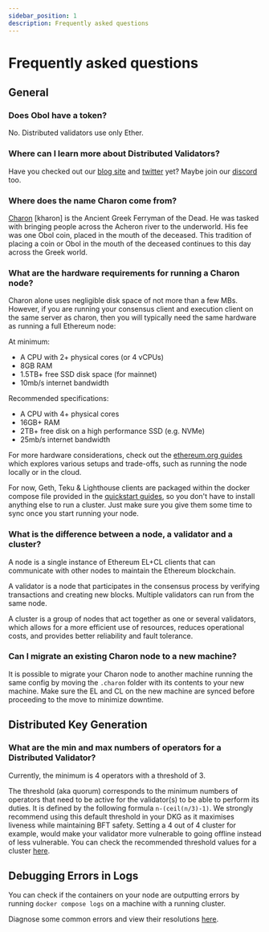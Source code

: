 ```yaml
---
sidebar_position: 1
description: Frequently asked questions
---
```


# Frequently asked questions

## General

### Does Obol have a token?

No. Distributed validators use only Ether.

### Where can I learn more about Distributed Validators?

Have you checked out our [blog site](https://blog.obol.tech) and [twitter](https://twitter.com/ObolNetwork) yet? Maybe join our [discord](https://discord.gg/n6ebKsX46w) too.

### Where does the name Charon come from?

[Charon](https://www.theoi.com/Khthonios/Kharon.html) \[kharon] is the Ancient Greek Ferryman of the Dead. He was tasked with bringing people across the Acheron river to the underworld. His fee was one Obol coin, placed in the mouth of the deceased. This tradition of placing a coin or Obol in the mouth of the deceased continues to this day across the Greek world.

### What are the hardware requirements for running a Charon node?

Charon alone uses negligible disk space of not more than a few MBs. However, if you are running your consensus client and execution client on the same server as charon, then you will typically need the same hardware as running a full Ethereum node:

At minimum:

* A CPU with 2+ physical cores (or 4 vCPUs)
* 8GB RAM
* 1.5TB+ free SSD disk space (for mainnet)
* 10mb/s internet bandwidth

Recommended specifications:

* A CPU with 4+ physical cores
* 16GB+ RAM
* 2TB+ free disk on a high performance SSD (e.g. NVMe)
* 25mb/s internet bandwidth

For more hardware considerations, check out the [ethereum.org guides](https://ethereum.org/en/developers/docs/nodes-and-clients/run-a-node/#environment-and-hardware) which explores various setups and trade-offs, such as running the node locally or in the cloud.

For now, Geth, Teku & Lighthouse clients are packaged within the docker compose file provided in the [quickstart guides](https://github.com/ObolNetwork/obol-docs/blob/main/versioned_docs/version-v0.17.0/int/quickstart/group/README.md), so you don't have to install anything else to run a cluster. Just make sure you give them some time to sync once you start running your node.

### What is the difference between a node, a validator and a cluster?

A node is a single instance of Ethereum EL+CL clients that can communicate with other nodes to maintain the Ethereum blockchain.

A validator is a node that participates in the consensus process by verifying transactions and creating new blocks. Multiple validators can run from the same node.

A cluster is a group of nodes that act together as one or several validators, which allows for a more efficient use of resources, reduces operational costs, and provides better reliability and fault tolerance.

### Can I migrate an existing Charon node to a new machine?

It is possible to migrate your Charon node to another machine running the same config by moving the `.charon` folder with its contents to your new machine. Make sure the EL and CL on the new machine are synced before proceeding to the move to minimize downtime.

## Distributed Key Generation

### What are the min and max numbers of operators for a Distributed Validator?

Currently, the minimum is 4 operators with a threshold of 3.

The threshold (aka quorum) corresponds to the minimum numbers of operators that need to be active for the validator(s) to be able to perform its duties. It is defined by the following formula `n-(ceil(n/3)-1)`. We strongly recommend using this default threshold in your DKG as it maximises liveness while maintaining BFT safety. Setting a 4 out of 4 cluster for example, would make your validator more vulnerable to going offline instead of less vulnerable. You can check the recommended threshold values for a cluster [here](../key-concepts.md#distributed-validator-threshold).

## Debugging Errors in Logs

You can check if the containers on your node are outputting errors by running `docker compose logs` on a machine with a running cluster.

Diagnose some common errors and view their resolutions [here](https://github.com/ObolNetwork/obol-docs/blob/main/versioned_docs/version-v0.17.0/int/faq/errors.mdx).
